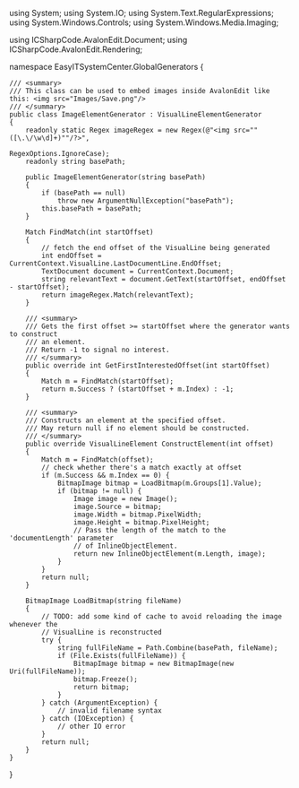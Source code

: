 ﻿using System;
using System.IO;
using System.Text.RegularExpressions;
using System.Windows.Controls;
using System.Windows.Media.Imaging;

using ICSharpCode.AvalonEdit.Document;
using ICSharpCode.AvalonEdit.Rendering;

namespace EasyITSystemCenter.GlobalGenerators {


	/// <summary>
	/// This class can be used to embed images inside AvalonEdit like this: <img src="Images/Save.png"/>
	/// </summary>
	public class ImageElementGenerator : VisualLineElementGenerator
	{
		readonly static Regex imageRegex = new Regex(@"<img src=""([\.\/\w\d]+)""/?>",
		                                             RegexOptions.IgnoreCase);
		readonly string basePath;
		
		public ImageElementGenerator(string basePath)
		{
			if (basePath == null)
				throw new ArgumentNullException("basePath");
			this.basePath = basePath;
		}
		
		Match FindMatch(int startOffset)
		{
			// fetch the end offset of the VisualLine being generated
			int endOffset = CurrentContext.VisualLine.LastDocumentLine.EndOffset;
			TextDocument document = CurrentContext.Document;
			string relevantText = document.GetText(startOffset, endOffset - startOffset);
			return imageRegex.Match(relevantText);
		}
		
		/// <summary>
		/// Gets the first offset >= startOffset where the generator wants to construct
		/// an element.
		/// Return -1 to signal no interest.
		/// </summary>
		public override int GetFirstInterestedOffset(int startOffset)
		{
			Match m = FindMatch(startOffset);
			return m.Success ? (startOffset + m.Index) : -1;
		}
		
		/// <summary>
		/// Constructs an element at the specified offset.
		/// May return null if no element should be constructed.
		/// </summary>
		public override VisualLineElement ConstructElement(int offset)
		{
			Match m = FindMatch(offset);
			// check whether there's a match exactly at offset
			if (m.Success && m.Index == 0) {
				BitmapImage bitmap = LoadBitmap(m.Groups[1].Value);
				if (bitmap != null) {
					Image image = new Image();
					image.Source = bitmap;
					image.Width = bitmap.PixelWidth;
					image.Height = bitmap.PixelHeight;
					// Pass the length of the match to the 'documentLength' parameter
					// of InlineObjectElement.
					return new InlineObjectElement(m.Length, image);
				}
			}
			return null;
		}
		
		BitmapImage LoadBitmap(string fileName)
		{
			// TODO: add some kind of cache to avoid reloading the image whenever the
			// VisualLine is reconstructed
			try {
				string fullFileName = Path.Combine(basePath, fileName);
				if (File.Exists(fullFileName)) {
					BitmapImage bitmap = new BitmapImage(new Uri(fullFileName));
					bitmap.Freeze();
					return bitmap;
				}
			} catch (ArgumentException) {
				// invalid filename syntax
			} catch (IOException) {
				// other IO error
			}
			return null;
		}
	}
}
